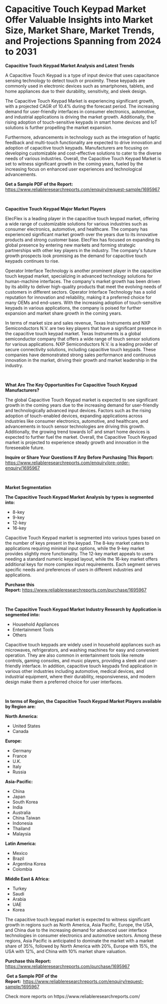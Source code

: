 <p><h1>Capacitive Touch Keypad Market Offer Valuable Insights into Market Size, Market Share, Market Trends, and Projections Spanning from 2024 to 2031</h1></p><p><strong>Capacitive Touch Keypad Market Analysis and Latest Trends</strong></p>
<p><p>A Capacitive Touch Keypad is a type of input device that uses capacitance sensing technology to detect touch or proximity. These keypads are commonly used in electronic devices such as smartphones, tablets, and home appliances due to their durability, sensitivity, and sleek design. </p><p>The Capacitive Touch Keypad Market is experiencing significant growth, with a projected CAGR of 10.4% during the forecast period. The increasing demand for user-friendly interfaces in consumer electronics, automotive, and industrial applications is driving the market growth. Additionally, the rising adoption of touch-sensitive keypads in smart home devices and IoT solutions is further propelling the market expansion.</p><p>Furthermore, advancements in technology such as the integration of haptic feedback and multi-touch functionality are expected to drive innovation and adoption of capacitive touch keypads. Manufacturers are focusing on developing customizable and cost-effective solutions to cater to the diverse needs of various industries. Overall, the Capacitive Touch Keypad Market is set to witness significant growth in the coming years, fueled by the increasing focus on enhanced user experiences and technological advancements.</p></p>
<p><strong>Get a Sample PDF of the Report:&nbsp;</strong> <a href="https://www.reliableresearchreports.com/enquiry/request-sample/1695967">https://www.reliableresearchreports.com/enquiry/request-sample/1695967</a></p>
<p>&nbsp;</p>
<p><strong>Capacitive Touch Keypad Major Market Players</strong></p>
<p><p>ElecFlex is a leading player in the capacitive touch keypad market, offering a wide range of customizable solutions for various industries such as consumer electronics, automotive, and healthcare. The company has experienced significant market growth over the years due to its innovative products and strong customer base. ElecFlex has focused on expanding its global presence by entering new markets and forming strategic partnerships with other key players in the industry. The company's future growth prospects look promising as the demand for capacitive touch keypads continues to rise.</p><p>Operator Interface Technology is another prominent player in the capacitive touch keypad market, specializing in advanced technology solutions for human-machine interfaces. The company's market growth has been driven by its ability to deliver high-quality products that meet the evolving needs of customers in different sectors. Operator Interface Technology has a solid reputation for innovation and reliability, making it a preferred choice for many OEMs and end-users. With the increasing adoption of touch-sensitive keypads in various applications, the company is poised for further expansion and market share growth in the coming years.</p><p>In terms of market size and sales revenue, Texas Instruments and NXP Semiconductors N.V. are two key players that have a significant presence in the capacitive touch keypad market. Texas Instruments is a global semiconductor company that offers a wide range of touch sensor solutions for various applications. NXP Semiconductors N.V. is a leading provider of secure connectivity solutions, including capacitive touch keypads. These companies have demonstrated strong sales performance and continuous innovation in the market, driving their growth and market leadership in the industry.</p></p>
<p>&nbsp;</p>
<p><strong>What Are The Key Opportunities For Capacitive Touch Keypad Manufacturers?</strong></p>
<p><p>The global Capacitive Touch Keypad market is expected to see significant growth in the coming years due to the increasing demand for user-friendly and technologically advanced input devices. Factors such as the rising adoption of touch-enabled devices, expanding applications across industries like consumer electronics, automotive, and healthcare, and advancements in touch sensor technologies are driving this growth. Additionally, the growing trend towards IoT and smart home devices is expected to further fuel the market. Overall, the Capacitive Touch Keypad market is projected to experience steady growth and innovation in the foreseeable future.</p></p>
<p><strong>Inquire or Share Your Questions If Any Before Purchasing This Report:</strong> <a href="https://www.reliableresearchreports.com/enquiry/pre-order-enquiry/1695967">https://www.reliableresearchreports.com/enquiry/pre-order-enquiry/1695967</a></p>
<p>&nbsp;</p>
<p><strong>Market Segmentation</strong></p>
<p><strong>The Capacitive Touch Keypad Market Analysis by types is segmented into:</strong></p>
<p><ul><li>8-key</li><li>9-key</li><li>12-key</li><li>16-key</li></ul></p>
<p><p>Capacitive Touch Keypad market is segmented into various types based on the number of keys present in the keypad. The 8-key market caters to applications requiring minimal input options, while the 9-key market provides slightly more functionality. The 12-key market appeals to users needing a standard numeric keypad layout, while the 16-key market offers additional keys for more complex input requirements. Each segment serves specific needs and preferences of users in different industries and applications.</p></p>
<p><strong>Purchase this Report:&nbsp;</strong><a href="https://www.reliableresearchreports.com/purchase/1695967">https://www.reliableresearchreports.com/purchase/1695967</a></p>
<p>&nbsp;</p>
<p><strong>The Capacitive Touch Keypad Market Industry Research by Application is segmented into:</strong></p>
<p><ul><li>Household Appliances</li><li>Entertainment Tools</li><li>Others</li></ul></p>
<p><p>Capacitive touch keypads are widely used in household appliances such as microwaves, refrigerators, and washing machines for easy and convenient operation. They are also common in entertainment tools like remote controls, gaming consoles, and music players, providing a sleek and user-friendly interface. In addition, capacitive touch keypads find application in various other industries including automotive, medical devices, and industrial equipment, where their durability, responsiveness, and modern design make them a preferred choice for user interfaces.</p></p>
<p>&nbsp;</p>
<p><strong>In terms of Region, the Capacitive Touch Keypad Market Players available by Region are:</strong></p>
<p>
    <p> <strong> North America: </strong>
        <ul>
            <li>United States</li>
            <li>Canada</li>
        </ul>
        </p> 
    <p> <strong> Europe: </strong>
        <ul>
            <li>Germany</li>
            <li>France</li>
            <li>U.K.</li>
            <li>Italy</li>
            <li>Russia</li>
        </ul>
        </p> 
    <p> <strong> Asia-Pacific: </strong>
        <ul>
            <li>China</li>
            <li>Japan</li>
            <li>South Korea</li>
            <li>India</li>
            <li>Australia</li>
            <li>China Taiwan</li>
            <li>Indonesia</li>
            <li>Thailand</li>
            <li>Malaysia</li>
        </ul>
        </p> 
    <p> <strong> Latin America: </strong>
        <ul>
            <li>Mexico</li>
            <li>Brazil</li>
            <li>Argentina Korea</li>
            <li>Colombia</li>
        </ul>
        </p> 
    <p> <strong> Middle East & Africa: </strong>
        <ul>
            <li>Turkey</li>
            <li>Saudi</li>
            <li>Arabia</li>
            <li>UAE</li>
            <li>Korea</li>
        </ul>
    </p>
    </p>
<p><p>The capacitive touch keypad market is expected to witness significant growth in regions such as North America, Asia Pacific, Europe, the USA, and China due to the increasing demand for advanced user interface technologies in consumer electronics and automotive sectors. Among these regions, Asia Pacific is anticipated to dominate the market with a market share of 35%, followed by North America with 20%, Europe with 15%, the USA with 12%, and China with 10% market share valuation.</p></p>
<p><strong>Purchase this Report: </strong><a href="https://www.reliableresearchreports.com/purchase/1695967">https://www.reliableresearchreports.com/purchase/1695967</a></p>
<p>&nbsp;<strong>Get a Sample PDF of the Report:&nbsp;&nbsp;</strong><a href="https://www.reliableresearchreports.com/enquiry/request-sample/1695967">https://www.reliableresearchreports.com/enquiry/request-sample/1695967</a></p>
<p><strong></strong></p>
<p>Check more reports on https://www.reliableresearchreports.com/</p>